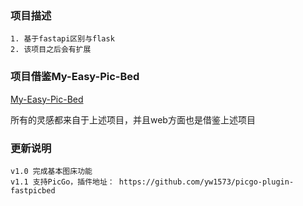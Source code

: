 ### 项目描述
    1. 基于fastapi区别与flask
    2. 该项目之后会有扩展

### 项目借鉴My-Easy-Pic-Bed
[My-Easy-Pic-Bed](https://github.com/fslongjin/My-Easy-Pic-Bed])

所有的灵感都来自于上述项目，并且web方面也是借鉴上述项目

### 更新说明
    v1.0 完成基本图床功能
    v1.1 支持PicGo，插件地址： https://github.com/yw1573/picgo-plugin-fastpicbed
